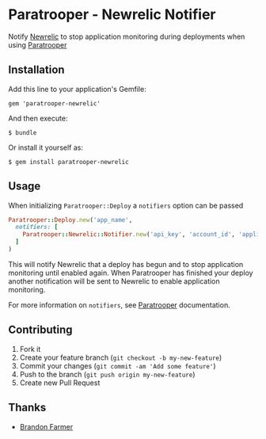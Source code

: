 # Paratrooper - Newrelic Notifier

Notify [Newrelic][] to stop application monitoring during deployments when
using [Paratrooper][]

## Installation

Add this line to your application's Gemfile:

    gem 'paratrooper-newrelic'

And then execute:

    $ bundle

Or install it yourself as:

    $ gem install paratrooper-newrelic

## Usage

When initializing `Paratrooper::Deploy` a `notifiers` option can be passed

```ruby
Paratrooper::Deploy.new('app_name',
  notifiers: [
    Paratrooper::Newrelic::Notifier.new('api_key', 'account_id', 'application_id')
  ]
)
```

This will notify Newrelic that a deploy has begun and to stop application
monitoring until enabled again. When Paratrooper has finished your deploy
another notification will be sent to Newrelic to enable application monitoring.

For more information on `notifiers`, see [Paratrooper][] documentation.

## Contributing

1. Fork it
2. Create your feature branch (`git checkout -b my-new-feature`)
3. Commit your changes (`git commit -am 'Add some feature'`)
4. Push to the branch (`git push origin my-new-feature`)
5. Create new Pull Request

## Thanks

* [Brandon Farmer][]

[Newrelic]: http://newrelic.com
[Paratrooper]: https://github.com/mattpolito/paratrooper
[Brandon Farmer]: https://github.com/bthesorceror
